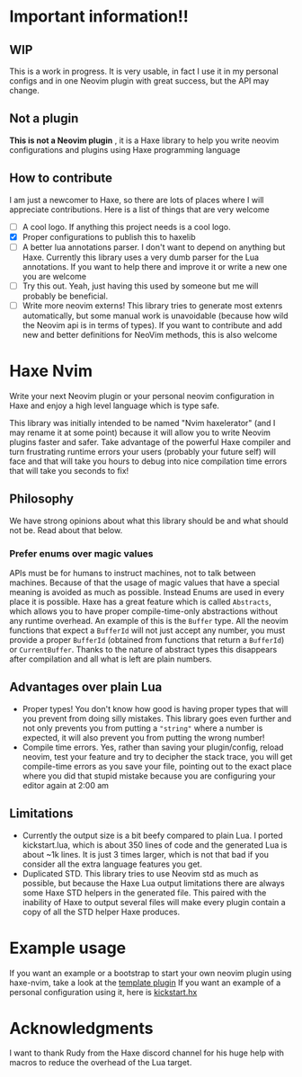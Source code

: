 # Important information!!

## WIP

This is a work in progress. It is very usable, in fact I use it in my personal configs and in one Neovim plugin with great success, but the API may change.

## Not a plugin

**This is not a Neovim plugin** , it is a Haxe library to help you write neovim configurations and plugins using Haxe programming language

## How to contribute

I am just a newcomer to Haxe, so there are lots of places where I will appreciate contributions.
Here is a list of things that are very welcome
- [ ] A cool logo. If anything this project needs is a cool logo. 
- [x] Proper configurations to publish this to haxelib
- [ ] A better lua annotations parser. I don't want to depend on anything but Haxe. Currently this library uses a very dumb parser for the Lua annotations. If you want to help there and improve it or write a new one you are welcome
- [ ] Try this out. Yeah, just having this used by someone but me will probably be beneficial.
- [ ] Write more neovim externs! This library tries to generate most extenrs automatically, but some manual work is unavoidable (because how wild the Neovim api is in terms of types). If you want to contribute and add new and better definitions for NeoVim methods, this is also welcome

# Haxe Nvim

Write your next Neovim plugin or your personal neovim configuration in Haxe and enjoy a high level language which is type safe.

This library was initially intended to be named "Nvim haxelerator" (and I may rename it at some point) because it will allow you to write Neovim plugins faster and safer.
Take advantage of the powerful Haxe compiler and turn frustrating runtime errors your users (probably your future self) will face and that will take you hours to debug into nice compilation time errors that will take you seconds to fix!

## Philosophy

We have strong opinions about what this library should be and what should not be. Read about that below.

### Prefer enums over magic values

APIs must be for humans to instruct machines, not to talk between machines. Because of that the usage of magic values that have a special meaning is avoided as much as possible. Instead Enums are used in every place it is possible. Haxe has a great feature which is called `Abstracts`, which allows you to have proper compile-time-only abstractions without any runtime overhead.
An example of this is the `Buffer` type. All the neovim functions that expect a `BufferId` will not just accept any number, you must provide a proper `BufferId` (obtained from functions that return a `BufferId`) or `CurrentBuffer`. Thanks to the nature of abstract types this disappears after compilation and all what is left are plain numbers.

## Advantages over plain Lua

- Proper types! You don't know how good is having proper types that will you prevent from doing silly mistakes.
This library goes even further and not only prevents you from putting a `"string"` where a number is expected, it will  also prevent you from putting the wrong number!
- Compile time errors. Yes, rather than saving your plugin/config, reload neovim, test your feature and try to decipher the stack trace, you will get compile-time errors as you save your file, pointing out to the exact place where you did that stupid mistake because you are configuring your editor again at 2:00 am

## Limitations

- Currently the output size is a bit beefy compared to plain Lua. I ported kickstart.lua, which is about 350 lines of code and the generated Lua is about ~1k lines. It is just 3 times larger, which is not that bad if you consider all the extra language features you get.
- Duplicated STD. This library tries to use Neovim std as much as possible, but because the Haxe Lua output limitations there are always some Haxe STD helpers in the generated file. This paired with the inability of Haxe to output several files will make every plugin contain a copy of all the STD helper Haxe produces.

# Example usage

If you want an example or a bootstrap to start your own neovim plugin using haxe-nvim, take a look at the [template plugin](https://github.com/danielo515/haxe-nvim-example-plugin)
If you want an example of a personal configuration using it, here is [kickstart.hx](https://github.com/danielo515/kickstart.hx)

# Acknowledgments

I want to thank Rudy from the Haxe discord channel for his huge help with macros to reduce the overhead
of the Lua target.
